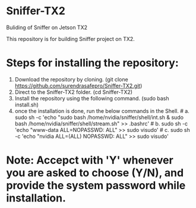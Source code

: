 # Sniffer-TX2
Buliding of Sniffer on Jetson TX2

This repository is for building Sniffer project on TX2.

# Steps for installing the repository:
  1. Download the repository by cloning. (git clone https://github.com/surendrasafepro/Sniffer-TX2.git)
  2. Direct to the Sniffer-TX2 folder. (cd Sniffer-TX2)
  3. Install the repository using the following command. (sudo bash install.sh)
  4. once the installation is done, run the below commands in the Shell.
    # a. sudo sh -c 'echo "sudo bash /home/nvidia/sniffer/shell/int.sh & sudo bash /home/nvidia/sniffer/shell/stream.sh" >> .bashrc'
    # b. sudo sh -c 'echo "www-data ALL=NOPASSWD: ALL" >> sudo visudo'
    # c. sudo sh -c 'echo "nvidia ALL=(ALL) NOPASSWD: ALL" >> sudo visudo'
# Note: Accepct with 'Y' whenever you are asked to choose (Y/N), and provide the system password while installation.
